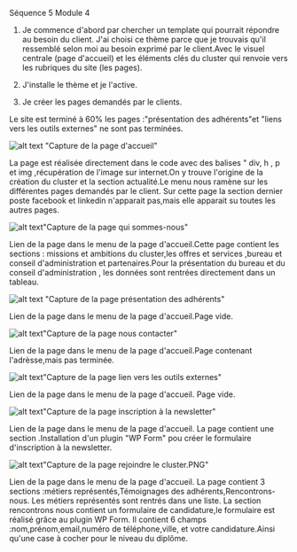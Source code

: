Séquence 5 Module 4
1. Je commence d'abord par chercher un template qui pourrait répondre au besoin du client.
J'ai choisi ce thème parce que je trouvais qu'il ressemblé selon moi au besoin exprimé par le client.Avec le visuel centrale (page d'accueil) et les éléments clés du cluster qui renvoie vers les rubriques du site (les pages).
2. J'installe le thème et je l'active.

3. Je créer les pages demandés par le clients.

Le site est terminé à 60% les pages :"présentation des adhérents"et "liens vers les outils externes" ne sont pas terminées.

![alt text](./screenshots/accueil.png) "Capture de la page d'accueil"

La page est réalisée directement dans le code avec des balises " div, h , p et img ,récupération de l'image sur internet.On y trouve l'origine de la création du cluster et la section actualité.Le menu nous ramène sur les différentes pages demandés par le client. Sur cette page la section dernier poste facebook et linkedin n'apparait pas,mais elle apparait su toutes les autres pages.

![alt text](./screenshots/qui-nous-sommes.png)"Capture de la page qui sommes-nous"

Lien de la page dans le menu de la page d'accueil.Cette page contient les sections : missions et ambitions du cluster,les offres et services ,bureau et conseil d'administration et partenaires.Pour la présentation du bureau et du conseil d'administration , les données sont rentrées directement dans un tableau.

![alt text](./screenshots/présentation-des-adhérents.png)   "Capture de la page présentation des adhérents"

Lien de la page dans le menu de la page d'accueil.Page vide.

![alt text](./screenshots/nous-contacter.png)"Capture de la page nous contacter"

Lien de la page dans le menu de la page d'accueil.Page contenant l'adrèsse,mais pas terminée.

![alt text](./screenshots/lien-vers-les-outils-externes.png)"Capture de la page lien vers les outils externes"

Lien de la page dans le menu de la page d'accueil. Page vide.

![alt text](./screenshots/inscription-a-la-newsletter.png)"Capture de la page inscription à la newsletter"

Lien de la page dans le menu de la page d'accueil. La page contient une section .Installation d'un plugin "WP Form" pou créer le formulaire d'inscription à la newsletter.

![alt text](./screenshots/rejoindre-le-cluster.png)"Capture de la page rejoindre le cluster.PNG"

Lien de la page dans le menu de la page d'accueil. La page contient 3 sections :métiers représentés,Témoignages des adhérents,Rencontrons-nous.
Les métiers représentés sont rentrés dans une liste.
La section rencontrons nous contient un formulaire de candidature,le formulaire est réalisé grâce au plugin WP Form. Il contient 6 champs :nom,prénom,email,numéro de téléphone,ville, et votre candidature.Ainsi qu'une case à cocher pour le niveau du diplôme.




 